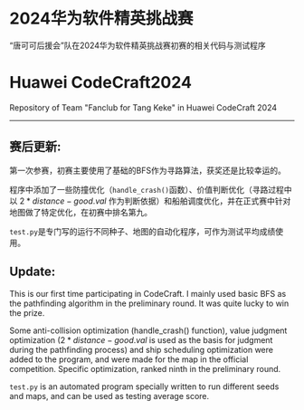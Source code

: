 # 2024华为软件精英挑战赛
“唐可可后援会”队在2024华为软件精英挑战赛初赛的相关代码与测试程序

# Huawei CodeCraft2024
Repository of Team "Fanclub for Tang Keke" in Huawei CodeCraft 2024

-----------
## 赛后更新: 
第一次参赛，初赛主要使用了基础的BFS作为寻路算法，获奖还是比较幸运的。

程序中添加了一些防撞优化（`handle_crash()`函数）、价值判断优化（寻路过程中以 $2*distance - good.val$ 作为判断依据）和船舶调度优化，并在正式赛中针对地图做了特定优化，在初赛中排名第九。

`test.py`是专门写的运行不同种子、地图的自动化程序，可作为测试平均成绩使用。

## Update:
This is our first time participating in CodeCraft. I mainly used basic BFS as the pathfinding algorithm in the preliminary round. It was quite lucky to win the prize.

Some anti-collision optimization (handle_crash() function), value judgment optimization ($2*distance - good.val$ is used as the basis for judgment during the pathfinding process) and ship scheduling optimization were added to the program, and were made for the map in the official competition. Specific optimization, ranked ninth in the preliminary round.

`test.py` is an automated program specially written to run different seeds and maps, and can be used as testing average score.
